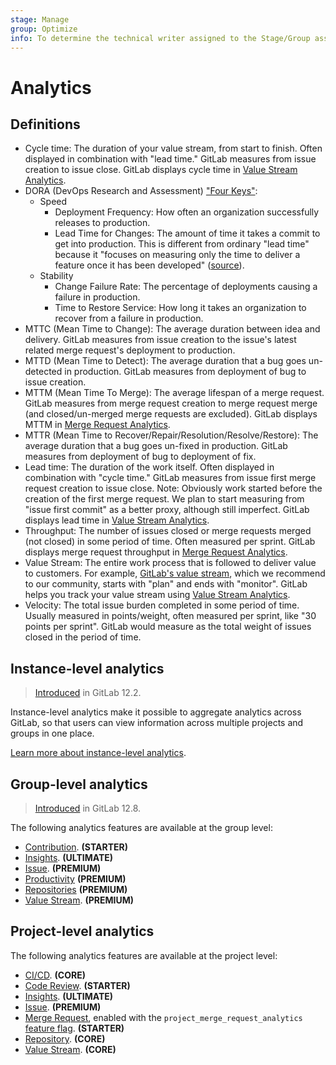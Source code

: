 ```yaml
---
stage: Manage
group: Optimize
info: To determine the technical writer assigned to the Stage/Group associated with this page, see https://about.gitlab.com/handbook/engineering/ux/technical-writing/#assignments
---
```


# Analytics

## Definitions

- Cycle time: The duration of your value stream, from start to finish. Often displayed in combination with "lead time." GitLab measures from issue creation to issue close. GitLab displays cycle time in [Value Stream Analytics](value_stream_analytics.md).
- DORA (DevOps Research and Assessment) ["Four Keys"](https://cloud.google.com/blog/products/devops-sre/using-the-four-keys-to-measure-your-devops-performance):
  - Speed
    - Deployment Frequency: How often an organization successfully releases to production.
    - Lead Time for Changes: The amount of time it takes a commit to get into production. This is different from ordinary "lead time" because it "focuses on measuring only the time to deliver a feature once it has been developed" ([source](https://devops.com/measuring-devops-performance/)).
  - Stability
    - Change Failure Rate: The percentage of deployments causing a failure in production.
    - Time to Restore Service: How long it takes an organization to recover from a failure in production.
- MTTC (Mean Time to Change): The average duration between idea and delivery. GitLab measures from issue creation to the issue's latest related merge request's deployment to production.
- MTTD (Mean Time to Detect): The average duration that a bug goes un-detected in production. GitLab measures from deployment of bug to issue creation.
- MTTM (Mean Time To Merge): The average lifespan of a merge request. GitLab measures from merge request creation to merge request merge (and closed/un-merged merge requests are excluded). GitLab displays MTTM in [Merge Request Analytics](merge_request_analytics.md).
- MTTR (Mean Time to Recover/Repair/Resolution/Resolve/Restore): The average duration that a bug goes un-fixed in production. GitLab measures from deployment of bug to deployment of fix.
- Lead time: The duration of the work itself. Often displayed in combination with "cycle time." GitLab measures from issue first merge request creation to issue close. Note: Obviously work started before the creation of the first merge request. We plan to start measuring from "issue first commit" as a better proxy, although still imperfect. GitLab displays lead time in [Value Stream Analytics](value_stream_analytics.md).
- Throughput: The number of issues closed or merge requests merged (not closed) in some period of time. Often measured per sprint. GitLab displays merge request throughput in [Merge Request Analytics](merge_request_analytics.md).
- Value Stream: The entire work process that is followed to deliver value to customers. For example, [GitLab's value stream](https://about.gitlab.com/stages-devops-lifecycle/), which we recommend to our community, starts with "plan" and ends with "monitor". GitLab helps you track your value stream using [Value Stream Analytics](value_stream_analytics.md).
- Velocity: The total issue burden completed in some period of time. Usually measured in points/weight, often measured per sprint, like "30 points per sprint". GitLab would measure as the total weight of issues closed in the period of time.

## Instance-level analytics

> [Introduced](https://gitlab.com/gitlab-org/gitlab/-/issues/12077) in GitLab 12.2.

Instance-level analytics make it possible to aggregate analytics across
GitLab, so that users can view information across multiple projects and groups
in one place.

[Learn more about instance-level analytics](../admin_area/analytics/index.md).

## Group-level analytics

> [Introduced](https://gitlab.com/gitlab-org/gitlab/-/issues/195979) in GitLab 12.8.

The following analytics features are available at the group level:

- [Contribution](../group/contribution_analytics/index.md). **(STARTER)**
- [Insights](../group/insights/index.md). **(ULTIMATE)**
- [Issue](../group/issues_analytics/index.md). **(PREMIUM)**
- [Productivity](productivity_analytics.md) **(PREMIUM)**
- [Repositories](../group/repositories_analytics/index.md) **(PREMIUM)**
- [Value Stream](value_stream_analytics.md). **(PREMIUM)**

## Project-level analytics

The following analytics features are available at the project level:

- [CI/CD](ci_cd_analytics.md). **(CORE)**
- [Code Review](code_review_analytics.md). **(STARTER)**
- [Insights](../project/insights/index.md). **(ULTIMATE)**
- [Issue](../group/issues_analytics/index.md). **(PREMIUM)**
- [Merge Request](merge_request_analytics.md), enabled with the `project_merge_request_analytics`
  [feature flag](../../development/feature_flags/development.md#enabling-a-feature-flag-locally-in-development). **(STARTER)**
- [Repository](repository_analytics.md). **(CORE)**
- [Value Stream](value_stream_analytics.md). **(CORE)**
